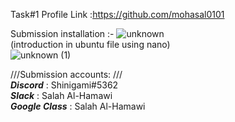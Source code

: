 
Task#1
Profile Link :https://github.com/mohasal0101

Submission installation :- 
![unknown](https://user-images.githubusercontent.com/108029724/175814655-eb0f9982-9553-4074-b298-dddc94d79006.png) <br>
(introduction in ubuntu file using nano) <br>
![unknown (1)](https://user-images.githubusercontent.com/108029724/175813998-af90528e-3eb1-495e-92c4-a105617dd677.png)



///Submission accounts: ///<br>
***Discord*** : Shinigami#5362 <br>
***Slack*** : Salah Al-Hamawi <br>
***Google Class*** : Salah Al-Hamawi
